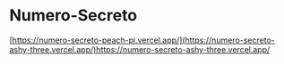 # Numero-Secreto

[https://numero-secreto-peach-pi.vercel.app/](https://numero-secreto-ashy-three.vercel.app/)https://numero-secreto-ashy-three.vercel.app/
